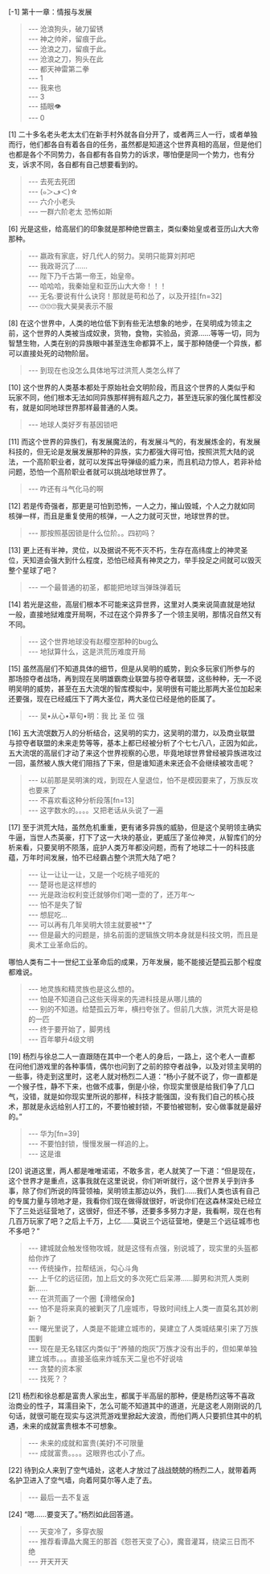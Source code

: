 
[-1] 第十一章：情报与发展
>--- 沧浪狗头，破刀留锈<br>
>--- 神之帅斧，留痕于此。<br>
>--- 沧浪之刀，留痕于此。<br>
>--- 沧浪之刀，狗头在此<br>
>--- 都天神雷第二拳<br>
>--- 1<br>
>--- 我来也<br>
>--- 3<br>
>--- 插眼👁<br>
>--- 0<br>

[1] 二十多名老头老太太们在新手村外就各自分开了，或者两三人一行，或者单独而行，他们都各自有着各自的任务，虽然都是知道这个世界真相的高层，但是他们也都是各个不同势力，各自都有各自势力的诉求，哪怕便是同一个势力，也有分支，诉求不同，各自都有自己想要看到的。
>--- 去死去死团<br>
>--- (๑＞ڡ＜)☆<br>
>--- 六介小老头<br>
>--- 一群六阶老太 恐怖如斯<br>

[6] 光是这些，给高层们的印象就是那种绝世霸主，类似秦始皇或者亚历山大大帝那种。
>--- 嬴政有家底，好几代人的努力。吴明只能算刘邦吧<br>
>--- 我政哥沉了……<br>
>--- 陛下乃千古第一帝王，始皇帝。<br>
>--- 哈哈哈，我秦始皇和亚历山大大帝！！！<br>
>--- 无名:要说有什么诀窍！那就是苟和怂了，以及开挂[fn=32]<br>
>--- 🙄🙄🙄我大昊昊表示不服<br>

[8] 在这个世界中，人类的地位低下到有些无法想象的地步，在吴明成为领主之前，这个世界的人类被当成奴隶，货物，食物，实验品，资源……等等一切，同为智慧生物，人类在别的异族眼中甚至连生命都算不上，属于那种随便一个异族，都可以直接处死的动物阶层。
>--- 到现在也没怎么具体地写过洪荒人类怎么样了<br>

[10] 这个世界的人类基本都处于原始社会文明阶段，而且这个世界的人类似乎和玩家不同，他们根本无法如同异族那样拥有超凡之力，甚至连玩家的强化属性都没有，就是如同地球世界那样最普通的人类。
>--- 地球人类好歹有基因锁吧<br>

[11] 而这个世界的异族们，有发展魔法的，有发展斗气的，有发展炼金的，有发展科技的，但无论是发展发展那种的异族，实力都强大得可怕，按照洪荒大陆的说法，一个高阶职业者，就可以发挥出导弹级的威力来，而且机动力惊人，若非补给问题，恐怕一个高阶职业者就可以挑战地球世界了。
>--- 咋还有斗气化马的啊<br>

[12] 若是传奇强者，那更是可怕到恐怖，一人之力，摧山毁城，个人之力就如同核弹一样，而且是重复使用的核弹，一人之力就可灭世，地球世界的世。
>--- 那按照基因锁是什么位阶。。四初吗？<br>

[13] 更上还有半神，灵位，以及据说不死不灭不朽，生存在高纬度上的神灵圣位，天知道会强大到什么程度，恐怕已经真有神灵之力，举手投足之间就可以毁灭整个星球了吧？
>--- 一个最普通的初圣，都能把地球当弹珠弹着玩<br>

[14] 若光是这些，高层们根本不可能来这异世界，这里对人类来说简直就是地狱一般，直接地狱难度开局啊，不过在这个异界多了一个领主吴明，那情况自然又有不同。
>--- 这个世界地球没有赵樱空那种的bug么<br>
>--- 地狱算什么，这是洪荒历难度开局<br>

[15] 虽然高层们不知道具体的细节，但是从吴明的威势，到众多玩家们所参与的那场掠夺者战场，再到现在吴明雄霸商业联盟与掠夺者联盟，这些种种，无一不说明吴明的威势，甚至在五大流氓的智库模拟中，吴明很有可能比那两大圣位加起来还要强，现在已经威压下了两大圣位，两大圣位已经是他的臣属了。
>--- 吴•从心•草句•明：我 比 圣 位 强<br>

[16] 五大流氓数万人的分析结合，这吴明的实力，这吴明的潜力，以及商业联盟与掠夺者联盟的未来走势等等，基本上都已经被分析了个七七八八，正因为如此，五大流氓的高层们才动了来这个世界视察的心思，毕竟地球世界曾经被异族进攻过一回，虽然被人族大佬们阻挡了下来，但是谁知道未来还会不会继续被攻击呢？
>--- 以前那是吴明演的戏，到现在人皇退位，怕不是模因要来了，万族反攻也要来了<br>
>--- 不喜欢看这种分析段落[fn=13]<br>
>--- 这字数水的。。。。又把老话从头说了一遍<br>

[17] 至于洪荒大陆，虽然危机重重，更有诸多异族的威胁，但是这个吴明领主确实牛逼，当世人杰英豪，打下了这一大块的基业，更威压了圣位神灵，从智库们的分析来看，只要吴明不陨落，庇护人类万年都没问题，而有了地球二十一的科技底蕴，万年时间发展，怕不已经霸占整个洪荒大陆了吧？
>--- 让一让让一让，又是一个吃桃子噎死的<br>
>--- 楚哥也是这样想的<br>
>--- 光是政治权利变迁就够你们喝一壶的了，还万年～<br>
>--- 怕不是失了智<br>
>--- 想屁吃…<br>
>--- 可以再有几年吴明大领主就要被**了<br>
>--- 但是最大的问题是，排名前面的逻辑族文明本身就是科技文明，而且是奥术工业革命后的。

哪怕人类有二十一世纪工业革命后的成果，万年发展，能不能接近楚孤云那个程度都难说。<br>
>--- 地灵族和精灵族也是这么想的。<br>
>--- 怕是不知道自己这些天得来的先进科技是从哪儿搞的<br>
>--- 别的不知道。给楚孤云万年，横扫夸张了。但前几大族，洪荒大哥是稳的一匹<br>
>--- 终于要开始了，脚男线<br>
>--- 百年攀升4级文明<br>

[19] 杨烈与徐总二人一直跟随在其中一个老人的身后，一路上，这个老人一直都在问他们游戏里的各种事情，偶尔也问到了之前的掠夺者战争，以及对领主吴明的一些事，待走到这里时，这老人就对杨烈二人道：“杨小子就不说了，你一直都是一个猴子性，静不下来，也做不成事，倒是小徐，你现实里很是给我们争了几口气，没错，就是如你现实里所说的那样，科技才能强国，没有我们自己的核心技术，那就是永远给别人打工的，不要怕被封锁，不要怕被钳制，安心做事就是最好的。”
>--- 华为[fn=39]<br>
>--- 不要怕封锁，慢慢发展一样追的上。<br>
>--- 这是谁<br>

[20] 说道这里，两人都是唯唯诺诺，不敢多言，老人就笑了一下道：“但是现在，这个世界才是重点，这事我就在这里说说，你们听听就行，这个世界关乎到许多事，除了你们所说的阵营领袖，吴明领主那边以外，我们……我们人类也该有自己的专属力量与领地才是，我看你们现在做得就很好，听说你们在这森林深处已经立下了三处远征营地了，这很好，但还不够，还要多多努力才是，我看啊，现在也有几百万玩家了吧？之后上千万，上亿……莫说三个远征营地，便是三个远征城市也不多吧？”
>--- 建城就会触发怪物攻城，就是这怪有点强，别说城了，现实里的头盔都给你炸了<br>
>--- 传统操作，拉帮结派，勾心斗角<br>
>--- 上千亿的远征团，加上后文的多次死亡后呆滞......脚男和洪荒人类刷新......<br>
>--- 在洪荒画了一个圈【滑稽保命】<br>
>--- 怕不是将来真的被剿灭了几座城市，导致时间线上人类一直莫名其妙刷新？<br>
>--- 曙光里说了，人类是不能建立城市的，昊建立了人类城结果引来了万族围剿<br>
>--- 现在是无名辖区内类似于“养殖的炮灰”万族才没有出手的，但如果单独建立城市。。。直接圣临来炸城东天二皇也不好说啥<br>
>--- 贪婪的资本家<br>
>--- 找死？？<br>

[21] 杨烈和徐总都是富贵人家出生，都属于半高层的那种，便是杨烈这等不喜政治商业的性子，耳濡目染下，怎么可能不知道其中的道道，光是这老人刚刚说的几句话，就很可能在现实与这洪荒游戏里掀起大波浪，而他们两人只要抓住其中的机遇，未来的成就富贵根本不可想象。
>--- 未来的成就和富贵(美好)不可限量<br>
>--- 成就富贵。。。。这眼界也忒小了点。<br>

[22] 待到众人来到了空气墙处，这老人才放过了战战兢兢的杨烈二人，就带着两名护卫进入了空气墙，向着阿莫尔等人走了去。
>--- 最后一去不复返<br>

[24] “嗯……要变天了。”杨烈如此回答道。
>--- 天变冷了，多穿衣服<br>
>--- 推荐看谭晶大魔王的那首《怨苍天变了心》，魔音灌耳，绕梁三日而不绝<br>
>--- 开天开天<br>

